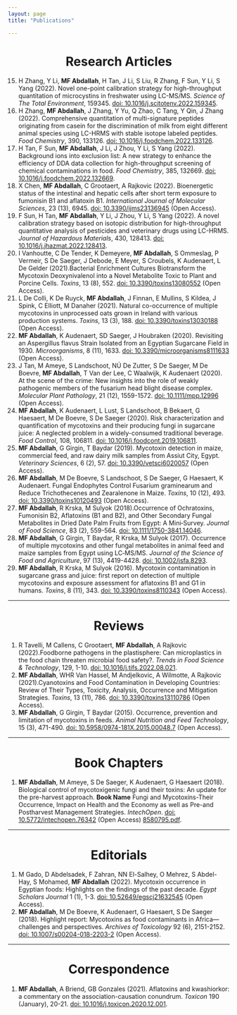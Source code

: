 ```yaml
---
layout: page
title: "Publications"

---
```

<h1 align="center">Research Articles </h1>

15. H Zhang, Y Li, **MF Abdallah**, H Tan, J Li, S Liu, R Zhang, F Sun, Y Li, S Yang (2022). Novel one-point calibration strategy for high-throughput quantitation of microcystins in freshwater using LC-MS/MS. *Science of The Total Environment*, 159345. [doi: 10.1016/j.scitotenv.2022.159345](https://www.sciencedirect.com/science/article/abs/pii/S0048969722064440).
14. H Zhang, **MF Abdallah**, J Zhang, Y Yu, Q Zhao, C Tang, Y Qin, J Zhang (2022). Comprehensive quantitation of multi-signature peptides originating from casein for the discrimination of milk from eight different animal species using LC-HRMS with stable isotope labeled peptides. *Food Chemistry*, 390, 133126. [doi: 10.1016/j.foodchem.2022.133126](https://www.sciencedirect.com/science/article/abs/pii/S0308814622010883).
13. H Tan, F Sun, **MF Abdallah**, J Li, J Zhou, Y Li, S Yang (2022). Background ions into exclusion list: A new strategy to enhance the efficiency of DDA data collection for high-throughput screening of chemical contaminations in food. *Food Chemistry*, 385, 132669. [doi: 10.1016/j.foodchem.2022.132669](https://www.sciencedirect.com/science/article/abs/pii/S0308814622006318).
12. X Chen, **MF Abdallah**, C Grootaert, A Rajkovic (2022). Bioenergetic status of the intestinal and hepatic cells after short term exposure to fumonisin B1 and aflatoxin B1. *International Journal of Molecular Sciences*, 23 (13), 6945. [doi: 10.3390/ijms23136945](https://www.mdpi.com/1422-0067/23/13/6945) (Open Access).
11. F Sun, H Tan, **MF Abdallah**, Y Li, J Zhou, Y Li, S Yang (2022). A novel calibration strategy based on isotopic distribution for high-throughput quantitative analysis of pesticides and veterinary drugs using LC-HRMS. *Journal of Hazardous Materials*, 430, 128413. [doi: 10.1016/j.jhazmat.2022.128413](https://www.sciencedirect.com/science/article/abs/pii/S0304389422002011).
10. I Vanhoutte, C De Tender, K Demeyere, **MF Abdallah**, S Ommeslag, P Vermeir, S De Saeger, J Debode, E Meyer, S Croubels, K Audenaert, L De Gelder (2021).Bacterial Enrichment Cultures Biotransform the Mycotoxin Deoxynivalenol into a Novel Metabolite Toxic to Plant and Porcine Cells. *Toxins*, 13 (8), 552. [doi: 10.3390/toxins13080552](https://www.mdpi.com/2072-6651/13/8/552) (Open Access).
9. L De Colli, K De Ruyck, **MF Abdallah**, J Finnan, E Mullins, S Kildea, J Spink, C Elliott, M Danaher (2021). Natural co-occurrence of multiple mycotoxins in unprocessed oats grown in Ireland with various production systems. *Toxins*, 13 (3), 188. [doi: 10.3390/toxins13030188](https://www.mdpi.com/2072-6651/13/3/188) (Open Access).
8. **MF Abdallah**, K Audenaert, SD Saeger, J Houbraken (2020). Revisiting an Aspergillus flavus Strain Isolated from an Egyptian Sugarcane Field in 1930. *Microorganisms*, 8 (11), 1633. [doi: 10.3390/microorganisms8111633](https://www.mdpi.com/2076-2607/8/11/1633) (Open Access).
7. J Tan, M Ameye, S Landschoot, NÚ De Zutter, S De Saeger, M De Boevre, **MF Abdallah**, T Van der Lee, C Waalwijk, K Audenaert (2020). At the scene of the crime: New insights into the role of weakly pathogenic members of the fusarium head blight disease complex. *Molecular Plant Pathology*, 21 (12), 1559-1572. [doi: 10.1111/mpp.12996](https://bsppjournals.onlinelibrary.wiley.com/doi/full/10.1111/mpp.12996) (Open Access).
6. **MF Abdallah**, K Audenaert, L Lust, S Landschoot, B Bekaert, G Haesaert, M De Boevre, S De Saeger (2020). Risk characterization and quantification of mycotoxins and their producing fungi in sugarcane juice: A neglected problem in a widely-consumed traditional beverage. *Food Control*, 108, 106811. [doi: 10.1016/j.foodcont.2019.106811](https://www.sciencedirect.com/science/article/abs/pii/S0956713519304001).
5. **MF Abdallah**, G Girgin, T Baydar (2019). Mycotoxin detection in maize, commercial feed, and raw dairy milk samples from Assiut City, Egypt. *Veterinary Sciences*, 6 (2), 57. [doi: 10.3390/vetsci6020057](https://www.mdpi.com/2306-7381/6/2/57) (Open Access).
4. **MF Abdallah**, M De Boevre, S Landschoot, S De Saeger, G Haesaert, K Audenaert. Fungal Endophytes Control Fusarium graminearum and Reduce Trichothecenes and Zearalenone in Maize. *Toxins*, 10 (12), 493. [doi: 10.3390/toxins10120493](https://www.mdpi.com/2072-6651/10/12/493) (Open Access).
3. **MF Abdallah**, R Krska, M Sulyok (2018).Occurrence of Ochratoxins, Fumonisin B2, Aflatoxins (B1 and B2), and Other Secondary Fungal Metabolites in Dried Date Palm Fruits from Egypt: A Mini‐Survey. *Journal of Food Science*, 83 (2), 559-564. [doi: 10.1111/1750-3841.14046](https://ift.onlinelibrary.wiley.com/doi/abs/10.1111/1750-3841.14046).
2. **MF Abdallah**, G Girgin, T Baydar, R Krska, M Sulyok (2017). Occurrence of multiple mycotoxins and other fungal metabolites in animal feed and maize samples from Egypt using LC‐MS/MS. *Journal of the Science of Food and Agriculture*, 97 (13), 4419-4428. [doi: 10.1002/jsfa.8293](https://onlinelibrary.wiley.com/doi/abs/10.1002/jsfa.8293).
1. **MF Abdallah**, R Krska, M Sulyok (2016). Mycotoxin contamination in sugarcane grass and juice: first report on detection of multiple mycotoxins and exposure assessment for aflatoxins B1 and G1 in humans. *Toxins*, 8 (11), 343. [doi: 10.3390/toxins8110343](https://www.mdpi.com/2072-6651/8/11/343) (Open Access).

---
<h1 align="center">Reviews</h1>

1. R Tavelli, M Callens, C Grootaert, **MF Abdallah**, A Rajkovic (2022).Foodborne pathogens in the plastisphere: Can microplastics in the food chain threaten microbial food safety?. *Trends in Food Science & Technology*, 129, 1-10. [doi: 10.1016/j.tifs.2022.08.021](https://www.sciencedirect.com/science/article/abs/pii/S0924224422003715).
2. **MF Abdallah**, WHR Van Hassel, M Andjelkovic, A Wilmotte, A Rajkovic (2021).Cyanotoxins and Food Contamination in Developing Countries: Review of Their Types, Toxicity, Analysis, Occurrence and Mitigation Strategies. *Toxins*, 13 (11), 786. [doi: 10.3390/toxins13110786](https://www.mdpi.com/2072-6651/13/11/786) (Open Access).
3. **MF Abdallah**, G Girgin, T Baydar (2015). Occurrence, prevention and limitation of mycotoxins in feeds. *Animal Nutrition and Feed Technology*, 15 (3), 471-490. [doi: 10.5958/0974-181X.2015.00048.7](https://www.researchgate.net/publication/280041287_Occurrence_Prevention_and_Limitation_of_Mycotoxins_in_Feeds) (Open Access).

---

<h1 align="center">Book Chapters</h1>

1. **MF Abdallah**, M Ameye, S De Saeger, K Audenaert, G Haesaert (2018). Biological control of mycotoxigenic fungi and their toxins: An update for the pre-harvest approach. **Book Name** Fungi and Mycotoxins-Their Occurrence, Impact on Health and the Economy as well as Pre-and Postharvest Management Strategies. *IntechOpen*. [doi: 10.5772/intechopen.76342](https://biblio.ugent.be/download/8580508/8580795.pdf) (Open Access) [8580795.pdf](https://github.com/mfathiabdallah/mfathiabdallah.github.io/files/9843808/8580795.pdf).

---

<h1 align="center">Editorials</h1>

1. M Gado, D Abdelsadek, F Zahran, NN El-Salhey, O Mehrez, S Abdel-Hay, S Mohamed, **MF Abdallah** (2022). Mycotoxin occurrence in Egyptian foods: Highlights on the findings of the past decade. *Egypt Scholars Journal* 1 (1), 1-3. [doi: 10.52649/egscj21632545](https://www.researchgate.net/profile/Mohamed-Abdallah-13/publication/358577360_Mycotoxin_occurrence_in_Egyptian_foods_Highlights_on_the_findings_of_the_past_decade/links/6229c3fa97401151d20b6bfb/Mycotoxin-occurrence-in-Egyptian-foods-Highlights-on-the-findings-of-the-past-decade.pdf) (Open Access).
1. **MF Abdallah**, M De Boevre, K Audenaert, G Haesaert, S De Saeger (2018). Highlight report: Mycotoxins as food contaminants in Africa—challenges and perspectives. *Archives of Toxicology* 92 (6), 2151-2152. [doi: 10.1007/s00204-018-2203-2](https://link.springer.com/article/10.1007/s00204-018-2203-2) (Open Access).

---

<h1 align="center">Correspondence</h1>

1. **MF Abdallah**, A Briend, GB Gonzales (2021). Aflatoxins and kwashiorkor: a commentary on the association-causation conundrum. *Toxicon* 190 (January), 20-21. [doi: 10.1016/j.toxicon.2020.12.001](https://www.sciencedirect.com/science/article/abs/pii/S004101012030948X?via%3Dihub). 
